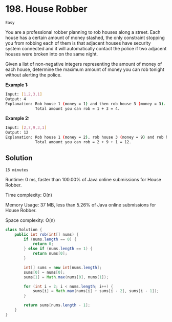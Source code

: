 # 198. House Robber

`Easy`

You are a professional robber planning to rob houses along a street. Each house has a certain amount of money stashed, the only constraint stopping you from robbing each of them is that adjacent houses have security system connected and it will automatically contact the police if two adjacent houses were broken into on the same night.

Given a list of non-negative integers representing the amount of money of each house, determine the maximum amount of money you can rob tonight without alerting the police.

**Example 1:**

```bash
Input: [1,2,3,1]
Output: 4
Explanation: Rob house 1 (money = 1) and then rob house 3 (money = 3).
             Total amount you can rob = 1 + 3 = 4.
```

**Example 2:**

```bash
Input: [2,7,9,3,1]
Output: 12
Explanation: Rob house 1 (money = 2), rob house 3 (money = 9) and rob house 5 (money = 1).
             Total amount you can rob = 2 + 9 + 1 = 12.
```

## Solution

`15 minutes`

Runtime: 0 ms, faster than 100.00% of Java online submissions for House Robber.

Time complexity: O(n)

Memory Usage: 37 MB, less than 5.26% of Java online submissions for House Robber.

Space complexity: O(n)

```java
class Solution {
    public int rob(int[] nums) {
        if (nums.length == 0) {
            return 0;
        } else if (nums.length == 1) {
            return nums[0];
        }

        int[] sums = new int[nums.length];
        sums[0] = nums[0];
        sums[1] = Math.max(nums[0], nums[1]);

        for (int i = 2; i < nums.length; i++) {
            sums[i] = Math.max(nums[i] + sums[i - 2], sums[i - 1]);
        }

        return sums[nums.length - 1];
    }
}
```
